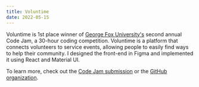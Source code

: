 ```yaml
---
title: Voluntime
date: 2022-05-15
---
```


Voluntime is 1st place winner of [George Fox University's](https://www.georgefox.edu/) second annual Code Jam, a 30-hour coding competition. Voluntime is a platform that connects volunteers to service events, allowing people to easily find ways to help their community. I designed the front-end in Figma and implemented it using React and Material UI.

To learn more, check out the [Code Jam submission](https://devpost.com/software/top-secret-team-3-project-title) or the [GitHub organization](https://github.com/Voluntime).

<content-img-row>
  <content-img src="/images/school/voluntime/voluntime1.jpg"></content-img>
  <content-img src="/images/school/voluntime/voluntime2.jpg"></content-img>
</content-img-row>